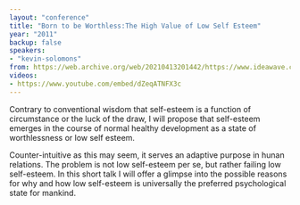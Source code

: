 ```yaml
---
layout: "conference"
title: "Born to be Worthless:The High Value of Low Self Esteem"
year: "2011"
backup: false
speakers:
- "kevin-solomons"
from: https://web.archive.org/web/20210413201442/https://www.ideawave.ca/2011-conference/born-to-be-worthlessthe-high-value-of-low-self-esteem
videos:
- https://www.youtube.com/embed/dZeqATNFX3c
---
```


Contrary to conventional wisdom that self-esteem is a function of circumstance
or the luck of the draw, I will propose that self-esteem emerges in the course
of normal healthy development as a state of worthlessness or low self esteem.

Counter-intuitive as this may seem, it serves an adaptive purpose in hunan
relations. The problem is not low self-esteem per se, but rather failing low
self-esteem. In this short talk I will offer a glimpse into the possible
reasons for why and how low self-esteem is universally the preferred
psychological state for mankind.

